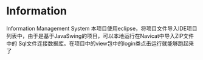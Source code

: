 # Information
Information Management System
本项目使用eclipse，将项目文件导入IDE项目列表中，由于是基于JavaSwing的项目，可以本地运行在Navicat中导入ZIP文件中的
Sql文件连接数据库。在项目中的view包中的login类点击运行就能够跑起来了
